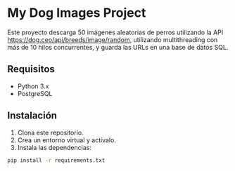 # My Dog Images Project

Este proyecto descarga 50 imágenes aleatorias de perros utilizando la API https://dog.ceo/api/breeds/image/random, utilizando multithreading con más de 10 hilos concurrentes, y guarda las URLs en una base de datos SQL.

## Requisitos

- Python 3.x
- PostgreSQL

## Instalación

1. Clona este repositorio.
2. Crea un entorno virtual y actívalo.
3. Instala las dependencias:

```sh
pip install -r requirements.txt
```
